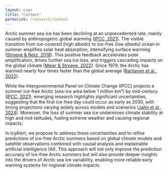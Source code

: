 ```yaml
---
layout: page
title: "Context"
permalink: /research/context
---
```


Arctic summer sea ice has been declining at an unprecedented rate, mainly caused by anthropogenic global warming ([IPCC, 2021](https://doi.org/10.1017/9781009157896.001)). The visible transition from ice-covered (high albedo) to ice-free (low albedo) ocean in summer amplifies solar heat absorption, intensifying surface warming ([Stroeve & Notz, 2018](https://doi.org/10.1088/1748-9326/aade56)). This positive feedback accelerates polar amplification, drives further sea ice loss, and triggers cascading impacts on the global climate ([Meier & Stroeve, 2022](https://doi.org/10.5670/oceanog.2022.114)). Since 1979, the Arctic has warmed nearly four times faster than the global average ([Rantanen et al., 2022](https://doi.org/10.1038/s43247-022-00498-3)).

While the Intergovernmental Panel on Climate Change (IPCC) projects a summer ice-free Arctic (sea-ice area below 1 million km²) by mid-century ([IPCC, 2021](https://doi.org/10.1017/9781009157896.011)), emerging research highlights significant uncertainties, suggesting that the first ice-free day could occur as early as 2030, with timing projections varying widely across models and scenarios ([Jahn et al., 2024](https://doi.org/10.1038/s43017-023-00515-9)). Moreover, the loss of summer sea ice undermines climate stability at high and mid-latitudes, fueling extreme weather and causing regional impacts.

In IcyAlert, we propose to address these uncertainties and to refine predictions of ice-free Arctic summers based on global climate models and satellite observations combined with causal analysis and explainable artificial intelligence (AI). This approach will not only improve the prediction accuracy of ice-free Arctic summers but will also provide deeper insights into the drivers of Arctic sea ice variability, enabling more reliable early warning systems for regional climate impacts.
